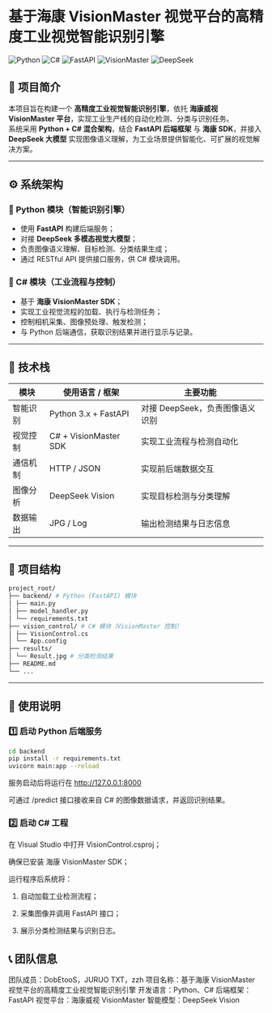 # 基于海康 VisionMaster 视觉平台的高精度工业视觉智能识别引擎

![Python](https://img.shields.io/badge/Python-3.9+-blue?logo=python&logoColor=white)
![C#](https://img.shields.io/badge/C%23-.NET%206.0-purple?logo=csharp&logoColor=white)
![FastAPI](https://img.shields.io/badge/FastAPI-Framework-green?logo=fastapi&logoColor=white)
![VisionMaster](https://img.shields.io/badge/VisionMaster-SDK-orange)
![DeepSeek](https://img.shields.io/badge/DeepSeek-AI%20Model-yellow?logo=googlecloud&logoColor=white)

## 🧠 项目简介
本项目旨在构建一个 **高精度工业视觉智能识别引擎**，依托 **海康威视 VisionMaster 平台**，实现工业生产线的自动化检测、分类与识别任务。  
系统采用 **Python + C# 混合架构**，结合 **FastAPI 后端框架** 与 **海康 SDK**，并接入 **DeepSeek 大模型** 实现图像语义理解，为工业场景提供智能化、可扩展的视觉解决方案。

---

## ⚙️ 系统架构

### 🔹 Python 模块（智能识别引擎）
- 使用 **FastAPI** 构建后端服务；
- 对接 **DeepSeek 多模态视觉大模型**；
- 负责图像语义理解、目标检测、分类结果生成；
- 通过 RESTful API 提供接口服务，供 C# 模块调用。

### 🔹 C# 模块（工业流程与控制）
- 基于 **海康 VisionMaster SDK**；
- 实现工业视觉流程的加载、执行与检测任务；
- 控制相机采集、图像预处理、触发检测；
- 与 Python 后端通信，获取识别结果并进行显示与记录。

---

## 🧩 技术栈

| 模块 | 使用语言 / 框架 | 主要功能 |
|------|----------------|-----------|
| 智能识别 | Python 3.x + FastAPI | 对接 DeepSeek，负责图像语义识别 |
| 视觉控制 | C# + VisionMaster SDK | 实现工业流程与检测自动化 |
| 通信机制 | HTTP / JSON | 实现前后端数据交互 |
| 图像分析 | DeepSeek Vision | 实现目标检测与分类理解 |
| 数据输出 | JPG / Log | 输出检测结果与日志信息 |

---

## 📂 项目结构
``` bash
project_root/
├── backend/ # Python (FastAPI) 模块
│ ├── main.py
│ ├── model_handler.py
│ └── requirements.txt
├── vision_control/ # C# 模块（VisionMaster 控制）
│ ├── VisionControl.cs
│ └── App.config
├── results/
│ └── Result.jpg # 分类检测结果
├── README.md
└── ...

```

---

## 🚀 使用说明

### 1️⃣ 启动 Python 后端服务
```bash
cd backend
pip install -r requirements.txt
uvicorn main:app --reload
```

服务启动后将运行在 http://127.0.0.1:8000

可通过 /predict 接口接收来自 C# 的图像数据请求，并返回识别结果。

### 2️⃣ 启动 C# 工程

在 Visual Studio 中打开 VisionControl.csproj；

确保已安装 海康 VisionMaster SDK；

运行程序后系统将：

1. 自动加载工业检测流程；

2. 采集图像并调用 FastAPI 接口；

3. 展示分类检测结果与识别日志。


## 📞 团队信息

团队成员：DobEtooS，JURUO TXT，zzh
项目名称：基于海康 VisionMaster 视觉平台的高精度工业视觉智能识别引擎
开发语言：Python、C#
后端框架：FastAPI
视觉平台：海康威视 VisionMaster
智能模型：DeepSeek Vision

